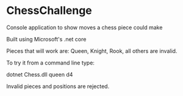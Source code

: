 # ChessChallenge
Console application to show moves a chess piece could make

Built using Microsoft's .net core

Pieces that will work are: Queen, Knight, Rook, all others are invalid.

To try it from a command line type:

dotnet Chess.dll queen d4

Invalid pieces and positions are rejected.

